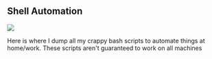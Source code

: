 ## Shell Automation
![](https://res.cloudinary.com/dzmp7xptn/image/upload/c_scale,w_200/v1557023735/bashlogo_yz1vcr.png)

Here is where I dump all my crappy bash scripts to automate things at home/work. These scripts aren't guaranteed to work on all machines
